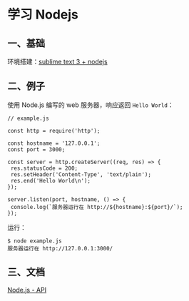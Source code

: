 # 学习 Nodejs

## 一、基础
环境搭建：[sublime text 3 + nodejs](http://www.cnblogs.com/historymemory/p/6378542.html)

## 二、例子
使用 Node.js 编写的 web 服务器，响应返回 `Hello World`：
 ```
// example.js

 const http = require('http');

const hostname = '127.0.0.1';
const port = 3000;

const server = http.createServer((req, res) => {
  res.statusCode = 200;
  res.setHeader('Content-Type', 'text/plain');
  res.end('Hello World\n');
});

server.listen(port, hostname, () => {
  console.log(`服务器运行在 http://${hostname}:${port}/`);
});
```

运行：
```
$ node example.js
服务器运行在 http://127.0.0.1:3000/
```

## 三、文档
[Node.js - API](http://nodejs.cn/api/documentation.html)
